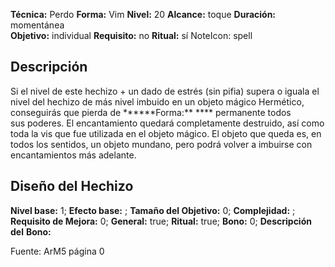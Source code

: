 
**Técnica:** Perdo
**Forma:** Vim
**Nivel:** 20
**Alcance:** toque 
**Duración:** momentánea  
**Objetivo:** individual
**Requisito:** no
**Ritual:** sí
NoteIcon: spell




## Descripción 
<p>Si el nivel de este hechizo + un dado de estrés (sin pifia) supera o iguala el nivel del hechizo de más nivel imbuido en un objeto mágico Hermético, conseguirás que pierda de ******Forma:** **** permanente todos sus poderes. El encantamiento quedará completamente destruido, así como toda la vis que fue utilizada en el objeto mágico. El objeto que queda es, en todos los sentidos, un objeto mundano, pero podrá volver a imbuirse con encantamientos más adelante.</p>

## Diseño del Hechizo 

**Nivel base:** 1; **Efecto base:** ;  **Tamaño del **Objetivo:**** 0; **Complejidad:** ; **Requisito de Mejora:** 0; **General:** true; **Ritual:** true; **Bono:** 0; **Descripción del** **Bono:** 

Fuente: ArM5 página 0